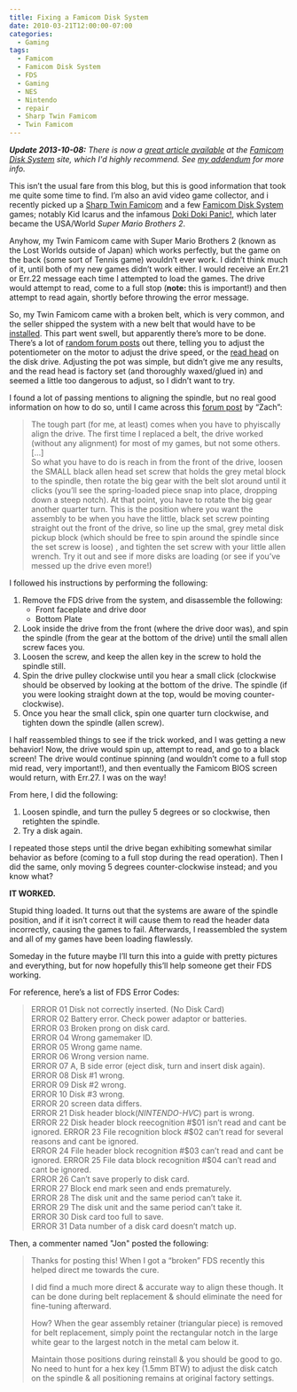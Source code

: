 ```yaml
---
title: Fixing a Famicom Disk System
date: 2010-03-21T12:00:00-07:00
categories:
  - Gaming
tags:
  - Famicom
  - Famicom Disk System
  - FDS
  - Gaming
  - NES
  - Nintendo
  - repair
  - Sharp Twin Famicom
  - Twin Famicom
---
```


_**Update 2013-10-08:** There is now a
[great article available](http://www.famicomdisksystem.com/tutorials/fds-repair-mod/belt-replacement-adjustment/)
at the [Famicom Disk System](http://www.famicomdisksystem.com/) site, which I'd
highly recommend. See
[my addendum](http://milkandtang.com/blog/2013/10/08/an-addendum-to-fixing-a-famicom-disk-system/)
for more info._

This isn’t the usual fare from this blog, but this is good information that took
me quite some time to find. I’m also an avid video game collector, and i
recently picked up a [Sharp Twin Famicom][1] and a few [Famicom Disk System][2]
games; notably Kid Icarus and the infamous [Doki Doki Panic!][3], which later
became the USA/World _Super Mario Brothers 2_.

[1]: http://en.wikipedia.org/wiki/Twin_Famicom
[2]: http://en.wikipedia.org/wiki/Family_Computer_Disk_System
[3]: http://en.wikipedia.org/wiki/Doki_Doki_Panic

Anyhow, my Twin Famicom came with Super Mario Brothers 2 (known as the Lost
Worlds outside of Japan) which works perfectly, but the game on the back (some
sort of Tennis game) wouldn’t ever work. I didn’t think much of it, until both
of my new games didn’t work either. I would receive an Err.21 or Err.22 message
each time I attempted to load the games. The drive would attempt to read, come
to a full stop (**note:** this is important!) and then attempt to read again,
shortly before throwing the error message.

So, my Twin Famicom came with a broken belt, which is very common, and the
seller shipped the system with a new belt that would have to be [installed][4].
This part went swell, but apparently there’s more to be done. There’s a lot of
[random forum posts][5] out there, telling you to adjust the potentiometer on
the motor to adjust the drive speed, or the [read head][6] on the disk drive.
Adjusting the pot was simple, but didn’t give me any results, and the read head
is factory set (and thoroughly waxed/glued in) and seemed a little too dangerous
to adjust, so I didn’t want to try.

[4]:
  http://www.pinkgorillagames.com/retro_reviews/simply_ness_guide_to_famicom_d.php
[5]: http://www.digitpress.com/forum/showthread.php?t=140944
[6]: http://www.famicomworld.com/forum/index.php?topic=392.0

I found a lot of passing mentions to aligning the spindle, but no real good
information on how to do so, until I came across this [forum post][7] by “Zach”:

[7]: http://digitpress.com/forum/showpost.php?p=364900&postcount=97

> The tough part (for me, at least) comes when you have to phyiscally align the
> drive. The first time I replaced a belt, the drive worked (without any
> alignment) for most of my games, but not some others.  
> [...]  
> So what you have to do is reach in from the front of the drive, loosen the
> SMALL black allen head set screw that holds the grey metal block to the
> spindle, then rotate the big gear with the belt slot around until it clicks
> (you’ll see the spring-loaded piece snap into place, dropping down a steep
> notch). At that point, you have to rotate the big gear another quarter turn.
> This is the position where you want the assembly to be when you have the
> little, black set screw pointing straight out the front of the drive, so line
> up the smal, grey metal disk pickup block (which should be free to spin around
> the spindle since the set screw is loose) , and tighten the set screw with
> your little allen wrench. Try it out and see if more disks are loading (or see
> if you’ve messed up the drive even more!)

I followed his instructions by performing the following:

1.  Remove the FDS drive from the system, and disassemble the following:
    - Front faceplate and drive door
    - Bottom Plate
2.  Look inside the drive from the front (where the drive door was), and spin
    the spindle (from the gear at the bottom of the drive) until the small allen
    screw faces you.
3.  Loosen the screw, and keep the allen key in the screw to hold the spindle
    still.
4.  Spin the drive pulley clockwise until you hear a small click (clockwise
    should be observed by looking at the bottom of the drive. The spindle (if
    you were looking straight down at the top, would be moving
    counter-clockwise).
5.  Once you hear the small click, spin one quarter turn clockwise, and tighten
    down the spindle (allen screw).

I half reassembled things to see if the trick worked, and I was getting a new
behavior! Now, the drive would spin up, attempt to read, and go to a black
screen! The drive would continue spinning (and wouldn’t come to a full stop mid
read, very important!), and then eventually the Famicom BIOS screen would
return, with Err.27. I was on the way!

From here, I did the following:

1.  Loosen spindle, and turn the pulley 5 degrees or so clockwise, then
    retighten the spindle.
2.  Try a disk again.

I repeated those steps until the drive began exhibiting somewhat similar
behavior as before (coming to a full stop during the read operation). Then I did
the same, only moving 5 degrees counter-clockwise instead; and you know what?

**IT WORKED.**

Stupid thing loaded. It turns out that the systems are aware of the spindle
position, and if it isn’t correct it will cause them to read the header data
incorrectly, causing the games to fail. Afterwards, I reassembled the system and
all of my games have been loading flawlessly.

Someday in the future maybe I’ll turn this into a guide with pretty pictures and
everything, but for now hopefully this’ll help someone get their FDS working.

For reference, here’s a list of FDS Error Codes:

> ERROR 01 Disk not correctly inserted. (No Disk Card)  
> ERROR 02 Battery error. Check power adaptor or batteries.  
> ERROR 03 Broken prong on disk card.  
> ERROR 04 Wrong gamemaker ID.  
> ERROR 05 Wrong game name.  
> ERROR 06 Wrong version name.  
> ERROR 07 A, B side error (eject disk, turn and insert disk again).  
> ERROR 08 Disk #1 wrong.  
> ERROR 09 Disk #2 wrong.  
> ERROR 10 Disk #3 wrong.  
> ERROR 20 screen data differs.  
> ERROR 21 Disk header block(_NINTENDO-HVC_) part is wrong.  
> ERROR 22 Disk header block reecognition #$01 isn’t read and cant be ignored.  
> ERROR 23 File recognition block #$02 can’t read for several reasons and cant
> be ignored.  
> ERROR 24 File header block recognition #$03 can’t read and cant be ignored.  
> ERROR 25 File data block recognition #$04 can’t read and cant be ignored.  
> ERROR 26 Can’t save properly to disk card.  
> ERROR 27 Block end mark seen and ends prematurely.  
> ERROR 28 The disk unit and the same period can’t take it.  
> ERROR 29 The disk unit and the same period can’t take it.  
> ERROR 30 Disk card too full to save.  
> ERROR 31 Data number of a disk card doesn’t match up.

Then, a commenter named "Jon" posted the following:

> Thanks for posting this! When I got a “broken” FDS recently this helped direct
> me towards the cure.
>
> I did find a much more direct & accurate way to align these though. It can be
> done during belt replacement & should eliminate the need for fine-tuning
> afterward.
>
> How? When the gear assembly retainer (triangular piece) is removed for belt
> replacement, simply point the rectangular notch in the large white gear to the
> largest notch in the metal cam below it.
>
> Maintain those positions during reinstall & you should be good to go. No need
> to hunt for a hex key (1.5mm BTW) to adjust the disk catch on the spindle &
> all positioning remains at original factory settings.
